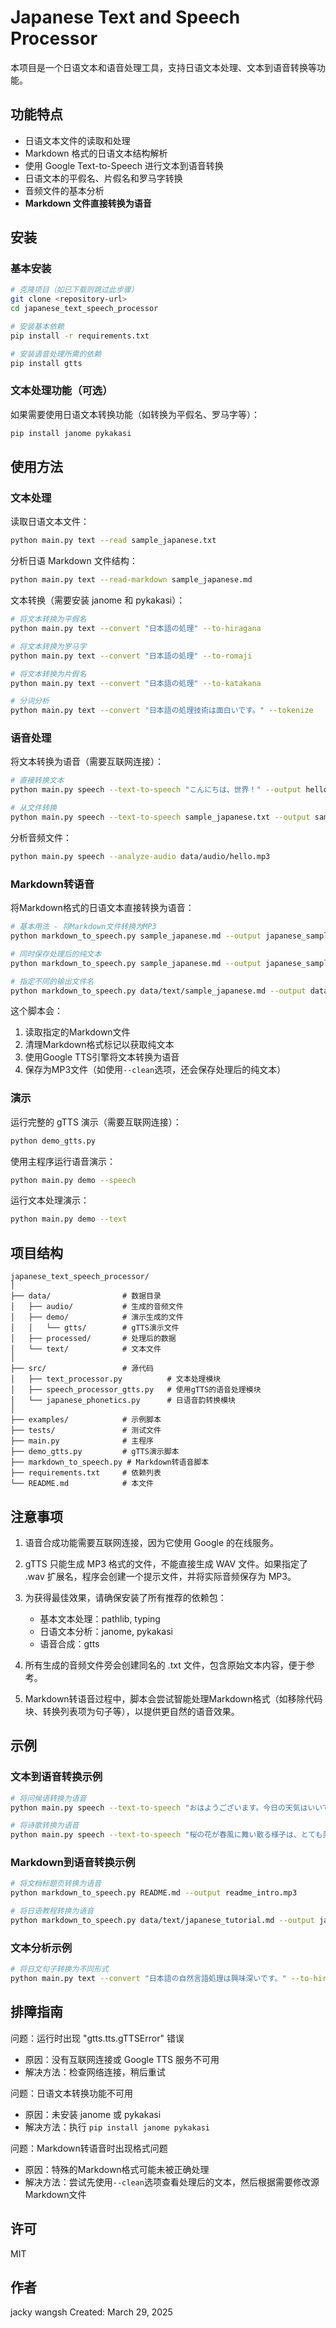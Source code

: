 # Japanese Text and Speech Processor

本项目是一个日语文本和语音处理工具，支持日语文本处理、文本到语音转换等功能。

## 功能特点

- 日语文本文件的读取和处理
- Markdown 格式的日语文本结构解析
- 使用 Google Text-to-Speech 进行文本到语音转换
- 日语文本的平假名、片假名和罗马字转换
- 音频文件的基本分析
- **Markdown 文件直接转换为语音**

## 安装

### 基本安装

```bash
# 克隆项目（如已下载则跳过此步骤）
git clone <repository-url>
cd japanese_text_speech_processor

# 安装基本依赖
pip install -r requirements.txt

# 安装语音处理所需的依赖
pip install gtts
```

### 文本处理功能（可选）

如果需要使用日语文本转换功能（如转换为平假名、罗马字等）：

```bash
pip install janome pykakasi
```

## 使用方法

### 文本处理

读取日语文本文件：

```bash
python main.py text --read sample_japanese.txt
```

分析日语 Markdown 文件结构：

```bash
python main.py text --read-markdown sample_japanese.md
```

文本转换（需要安装 janome 和 pykakasi）：

```bash
# 将文本转换为平假名
python main.py text --convert "日本語の処理" --to-hiragana

# 将文本转换为罗马字
python main.py text --convert "日本語の処理" --to-romaji

# 将文本转换为片假名
python main.py text --convert "日本語の処理" --to-katakana

# 分词分析
python main.py text --convert "日本語の処理技術は面白いです。" --tokenize
```

### 语音处理

将文本转换为语音（需要互联网连接）：

```bash
# 直接转换文本
python main.py speech --text-to-speech "こんにちは、世界！" --output hello.mp3

# 从文件转换
python main.py speech --text-to-speech sample_japanese.txt --output sample.mp3
```

分析音频文件：

```bash
python main.py speech --analyze-audio data/audio/hello.mp3
```

### Markdown转语音

将Markdown格式的日语文本直接转换为语音：

```bash
# 基本用法 - 将Markdown文件转换为MP3
python markdown_to_speech.py sample_japanese.md --output japanese_sample.mp3

# 同时保存处理后的纯文本
python markdown_to_speech.py sample_japanese.md --output japanese_sample.mp3 --clean

# 指定不同的输出文件名
python markdown_to_speech.py data/text/sample_japanese.md --output data/audio/markdown_speech.mp3
```

这个脚本会：
1. 读取指定的Markdown文件
2. 清理Markdown格式标记以获取纯文本
3. 使用Google TTS引擎将文本转换为语音
4. 保存为MP3文件（如使用`--clean`选项，还会保存处理后的纯文本）

### 演示

运行完整的 gTTS 演示（需要互联网连接）：

```bash
python demo_gtts.py
```

使用主程序运行语音演示：

```bash
python main.py demo --speech
```

运行文本处理演示：

```bash
python main.py demo --text
```

## 项目结构

```
japanese_text_speech_processor/
│
├── data/                # 数据目录
│   ├── audio/           # 生成的音频文件
│   ├── demo/            # 演示生成的文件
│   │   └── gtts/        # gTTS演示文件
│   ├── processed/       # 处理后的数据
│   └── text/            # 文本文件
│
├── src/                 # 源代码
│   ├── text_processor.py          # 文本处理模块
│   ├── speech_processor_gtts.py   # 使用gTTS的语音处理模块
│   └── japanese_phonetics.py      # 日语音韵转换模块
│
├── examples/            # 示例脚本
├── tests/               # 测试文件
├── main.py              # 主程序
├── demo_gtts.py         # gTTS演示脚本
├── markdown_to_speech.py # Markdown转语音脚本
├── requirements.txt     # 依赖列表
└── README.md            # 本文件
```

## 注意事项

1. 语音合成功能需要互联网连接，因为它使用 Google 的在线服务。

2. gTTS 只能生成 MP3 格式的文件，不能直接生成 WAV 文件。如果指定了 .wav 扩展名，程序会创建一个提示文件，并将实际音频保存为 MP3。

3. 为获得最佳效果，请确保安装了所有推荐的依赖包：
   - 基本文本处理：pathlib, typing
   - 日语文本分析：janome, pykakasi
   - 语音合成：gtts

4. 所有生成的音频文件旁会创建同名的 .txt 文件，包含原始文本内容，便于参考。

5. Markdown转语音过程中，脚本会尝试智能处理Markdown格式（如移除代码块、转换列表项为句子等），以提供更自然的语音效果。

## 示例

### 文本到语音转换示例

```bash
# 将问候语转换为语音
python main.py speech --text-to-speech "おはようございます。今日の天気はいいですね。" --output greeting.mp3

# 将诗歌转换为语音
python main.py speech --text-to-speech "桜の花が春風に舞い散る様子は、とても美しいです。" --output poem.mp3
```

### Markdown到语音转换示例

```bash
# 将文档标题页转换为语音
python markdown_to_speech.py README.md --output readme_intro.mp3

# 将日语教程转换为语音
python markdown_to_speech.py data/text/japanese_tutorial.md --output japanese_lesson.mp3 --clean
```

### 文本分析示例

```bash
# 将日文句子转换为不同形式
python main.py text --convert "日本語の自然言語処理は興味深いです。" --to-hiragana --to-romaji
```

## 排障指南

问题：运行时出现 "gtts.tts.gTTSError" 错误
- 原因：没有互联网连接或 Google TTS 服务不可用
- 解决方法：检查网络连接，稍后重试

问题：日语文本转换功能不可用
- 原因：未安装 janome 或 pykakasi
- 解决方法：执行 `pip install janome pykakasi`

问题：Markdown转语音时出现格式问题
- 原因：特殊的Markdown格式可能未被正确处理
- 解决方法：尝试先使用`--clean`选项查看处理后的文本，然后根据需要修改源Markdown文件

## 许可

MIT

## 作者
jacky wangsh
Created: March 29, 2025
